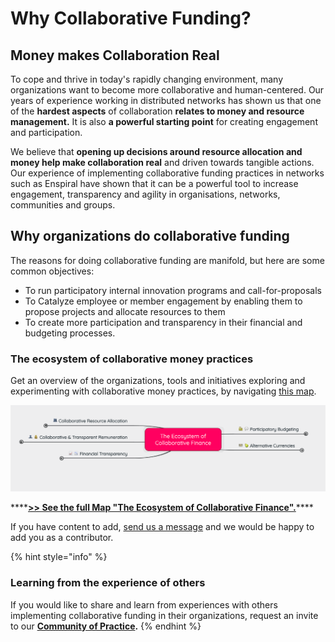 # Why Collaborative Funding?

## Money makes Collaboration Real

To cope and thrive in today's rapidly changing environment, many organizations want to become more collaborative and human-centered. Our years of experience working in distributed networks has shown us that one of the **hardest aspects** of collaboration **relates to money and resource management.** It is also **a powerful starting point** for creating engagement and participation.

We believe that **opening up decisions around resource allocation and money help make collaboration real** and driven towards tangible actions. Our experience of implementing collaborative funding practices in networks such as Enspiral have shown that it can be a powerful tool to increase engagement, transparency and agility in organisations, networks, communities and groups.

## Why organizations do collaborative funding

The reasons for doing collaborative funding are manifold, but here are some common objectives: 

* To run participatory internal innovation programs and call-for-proposals
* To Catalyze employee or member engagement by enabling them to propose projects and allocate resources to them
* To create more participation and transparency in their financial and budgeting processes.

### The ecosystem of collaborative money practices

Get an overview of the organizations, tools and initiatives exploring and experimenting with collaborative money practices, by navigating [this map](https://www.mindmeister.com/de/985455138/the-ecosystem-of-collaborative-finance?fullscreen=1).

![](.gitbook/assets/image%20%281%29.png)

\*\*\*\*[**&gt;&gt; See the full Map "The Ecosystem of Collaborative Finance".**](https://www.mindmeister.com/985455138/the-ecosystem-of-collaborative-finance)\*\*\*\*

If you have content to add, [send us a message](mailto:francesca@greaterthan.finance) and we would be happy to add you as a contributor.

{% hint style="info" %}
### Learning from the experience of others 

If you would like to share and learn from experiences with others implementing collaborative funding in their organizations, request an invite to our [**Community of Practice**](https://www.loomio.org/g/CI3j26MK/greaterthan-community)**.**
{% endhint %}



